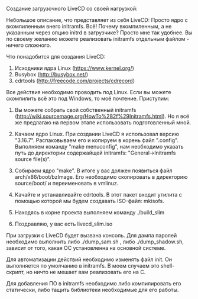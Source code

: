 Создание загрузочного LiveCD со своей нагрузкой:

Небольшое описание, что представляет из себя LiveCD:
Просто ядро с вкомпиленным внего initramfs. Всё! Почему вкомпиленным, а не
указанным через опцию initrd в загрузчике? Просто мне так удобнее. Вы по
своему желанию можете реализовать initramfs отдельным файлом - ничего сложного.

Что понадобится для создания LiveCD:
1. Исходники ядра Linux (https://www.kernel.org/)
2. Busybox (http://busybox.net/)
3. cdrtools (http://freecode.com/projects/cdrecord)

Все действия необходимо проводить под Linux. Если вы можете скомпилить всё это
под Windows, то моё почтение. Приступим:

1. Вы можете собрать свой собственный initramfs
(http://wiki.sourcemage.org/HowTo%282f%29Initramfs.html). Но я всё же
предлагаю на первом этапе использовать подготовленный мной.

2. Качаем ядро Linux. При создании LiveCD я использовал версию "3.16.7".
Распаковываем его и копируем в корень файл ".config". Выполняем команду "make
menuconfig", нам необходимо указать путь до директории содержайщей initramfs:
"General->Initramfs source file(s)".

3. Собираем ядро "make". В итоге у вас должен появиться файл
arch/x86/boot/bzImage. Его необходимо скопировать в директорию source/boot/ и
переименовать в vmlinuz.

4. Качайте и устанавливайте cdrtools. В этот пакет входит утилита с помощью
которой мы будем создавать ISO-файл: mkisofs.

5. Находясь в корне проекта выполняем команду ./build_slim

6. Поздравляю, у вас есть livecd_slim.iso

При загрузки с LiveCD будет вызвана консоль. Для дампа паролей необходимо
выполнить либо ./dump_sam.sh , либо ./dump_shadow.sh, зависит от того, какая
ОС установленна на основной системе.

Для автоматизации действий необходимо изменять файл init. Он выполняется по
умолчанию в initramfs. В моем случаем это shell-скрипт, но ничто не мешает вам
реализовать его на C.

Для добавления ПО в initramfs необходимо либо компилировать его статически,
либо тащить библиотеки необходимые для его работы.

